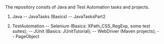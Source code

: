The repository consits of Java and Test Automation tasks and projects.


1. Java
-- JavaTasks (Basics)
-- JavaTasksPart2

2. TestAutomation
-- Selenium (Basics: XPath_CSS_RegExp, some test suites);
-- JUnit (Basics: JUnitTutorial);
-- WebDriver (Maven projects);
-- PageObject